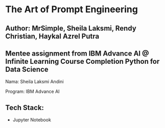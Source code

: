 # The Art of Prompt Engineering
## Author: MrSimple, Sheila Laksmi, Rendy Christian, Haykal Azrel Putra

Mentee assignment from IBM Advance AI @ Infinite Learning
Course Completion Python for Data Science
---

Nama: Sheila Laksmi Andini

Program: IBM Advance AI

## Tech Stack:
- Jupyter Notebook
